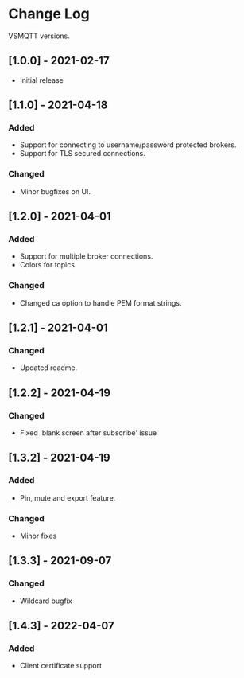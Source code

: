 # Change Log
VSMQTT versions.

## [1.0.0] - 2021-02-17
- Initial release

## [1.1.0] - 2021-04-18
### Added
- Support for connecting to username/password protected brokers.
- Support for TLS secured connections.

### Changed
- Minor bugfixes on UI.

## [1.2.0] - 2021-04-01
### Added
- Support for multiple broker connections.
- Colors for topics.

### Changed
- Changed ca option to handle PEM format strings.

## [1.2.1] - 2021-04-01
### Changed
- Updated readme.

## [1.2.2] - 2021-04-19
### Changed
- Fixed 'blank screen after subscribe' issue

## [1.3.2] - 2021-04-19
### Added
- Pin, mute and export feature.

### Changed
- Minor fixes

## [1.3.3] - 2021-09-07
### Changed
- Wildcard bugfix

## [1.4.3] - 2022-04-07
### Added
- Client certificate support